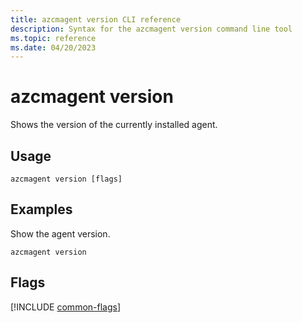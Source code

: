 ```yaml
---
title: azcmagent version CLI reference
description: Syntax for the azcmagent version command line tool
ms.topic: reference
ms.date: 04/20/2023
---
```


# azcmagent version

Shows the version of the currently installed agent.

## Usage

```
azcmagent version [flags]
```

## Examples

Show the agent version.

```
azcmagent version
```

## Flags

[!INCLUDE [common-flags](includes/azcmagent-common-flags.md)]
